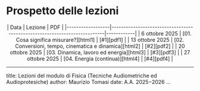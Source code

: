 # Prospetto delle lezioni

[html1]: tomasi-lezione-01.html
[html2]: tomasi-lezione-02.html
[html3]: tomasi-lezione-03.html
[html4]: tomasi-lezione-04.html
[html5]: tomasi-lezione-05.html
[html6]: tomasi-lezione-06.html
[html7]: tomasi-lezione-07.html
[html8]: tomasi-lezione-08.html
[html9]: tomasi-lezione-09.html

[pdf1]: pdfs/tomasi-fisica-lezione-01.pdf
[pdf2]: pdfs/tomasi-fisica-lezione-02.pdf
[pdf3]: pdfs/tomasi-fisica-lezione-03.pdf
[pdf4]: pdfs/tomasi-fisica-lezione-04.pdf
[pdf5]: pdfs/tomasi-fisica-lezione-05.pdf
[pdf6]: pdfs/tomasi-fisica-lezione-06.pdf
[pdf7]: pdfs/tomasi-fisica-lezione-07.pdf
[pdf8]: pdfs/tomasi-fisica-lezione-08.pdf
[pdf9]: pdfs/tomasi-fisica-lezione-09.pdf

<center>
| Data             | Lezione                                                                  | PDF        |
|------------------|--------------------------------------------------------------------------|------------|
| 6 ottobre 2025   | [01. Cosa significa misurare?][html1]                                    | [#1][pdf1] |
| 13 ottobre 2025  | [02. Conversioni, tempo, cinematica e dinamica][html2]                   | [#2][pdf2] |
| 20 ottobre 2025  | [03. Dinamica, lavoro ed energia][html3]                                 | [#3][pdf3] |
| 27 ottobre 2025  | [04. Energia (continua)][html4]                                          | [#4][pdf4] |
<!--
| 3 novembre 2025  | [05. Tipi di oscillazioni, onde][html5]                                  | [#5][pdf5] |
| 11 novembre 2025 | [06. Pressione, sovrapposizione e interferenza, onde stazionarie][html6] | [#6][pdf6] |
| 18 novembre 2025 | [07. Ampiezza del suono][html7]                                          | [#7][pdf7] |
| 25 novembre 2025 | [08. L’effetto Doppler][html8]                                           | [#8][pdf8] |
| 3 dicembre 2025  | [09. Filtraggio][html9]                                                  | [#9][pdf9] |
| 16 dicembre 2025 | Compitino finale e correzione                                            |            |
-->
</center>

---
title: Lezioni del modulo di Fisica (Tecniche Audiometriche ed Audioprotesiche)
author: Maurizio Tomasi
date: A.A. 2025−2026
...
